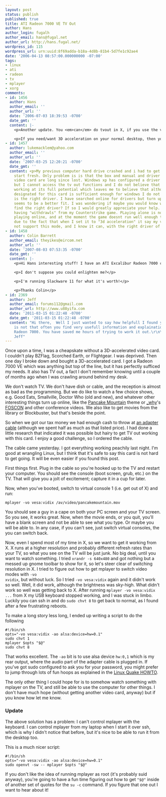 ```yaml
---
layout: post
status: publish
published: true
title: ATI Radeon 7000 VE TV Out
author: Hans
author_login: fugalh
author_email: hans@fugal.net
author_url: http://hans.fugal.net/
wordpress_id: 115
wordpress_url: urn:uuid:8f69adda-b18a-4d8b-81b4-5d7fe1c92ae4
date: '2006-04-13 08:57:00.000000000 -07:00'
tags:
- linux
- ati
- radeon
- tv
- mplayer
- xorg
comments:
- id: 1456
  author: Hans
  author_email: ''
  author_url: ''
  date: '2006-07-03 18:39:53 -0700'
  date_gmt: ''
  content: |-
    <p>Another update. You <em>can</em> do tvout in X, if you use the vesa driver. Choose a 4:3 video mode (800x600 works fine, so should larger resolutions) with the vesa driver and you'll see tvout. You can use whatever X11-based <code>-vo</code> option for mplayer you want, but I recommend xvidix. </p>

    <p>If you need/want 3D acceleration on your normal desktop, then you can set up another X session on VT 8, and while you're at it run freevo too. If you're really geeky, set up lirc to switch between 7 and 8 when you press the power button on your remote.</p>
- id: 1457
  author: lukemacklem@yahoo.com
  author_email: ''
  author_url: ''
  date: '2007-03-25 12:20:21 -0700'
  date_gmt: ''
  content: <p>My previous computer hard drive crashed and i had to get a new one and
    start fresh. Only problem is is that the box and manual and driver cd for the
    video card are long since lost. Windows xp has configured a driver for the card
    but I cannot access the tv out functions and I do not believe that the card is
    working at its full potential which leaves me to believe that although the driver
    designated for this card is sufficient enough for windows I do not believe it
    is the right driver. I have searched online for drivers but turn up nothing that
    seems to be a better fit. I was wondering if maybe you would know where I could
    find the right driver? If so I would greatly appreciate your help. I have been
    having "withdrawls" from my Counterstrike game. PLaying alone is nothing like
    playing online, and at the moment the game doesnt run well enough to play online
    due to the fact that when I set it to "3d acceleration" it say my video card does
    not support this mode, and I know it can, with the right driver of course.</p>
- id: 1458
  author: Colin Barrett
  author_email: theyikes@eircom.net
  author_url: ''
  date: '2007-08-03 07:53:35 -0700'
  date_gmt: ''
  content: |-
    <p>Hi Hans interesting stuff! I have an ATI Excalibur Radeon 7000 card and i don't know where to begin with getting t.v out up and running. </p>

    <p>I don't suppose you could enlighten me?</p>

    <p>I'm running Slackware 11 for what it's worth!</p>

    <p>Thanks Colin</p>
- id: 2369
  author: Jeff
  author_email: forums112@gmail.com
  author_url: http://www.u88yifa.com
  date: '2011-03-15 01:22:48 -0700'
  date_gmt: '2011-03-15 01:22:48 -0700'
  content: "Hi there,  Well I just wanted to say how helpfull I found your post. It
    is not that often you find very usefull information and explaination about the
    Radeon 7000. You have saved me hours of trying to work it out.\r\n\r\nThanks again
    Jeff"
---
```

<p>Once upon a time, I was a cheapskate without a 3D-accelerated video card. I
couldn't play BZFlag, Scorched Earth, or Flightgear. I was deprived. Then one
day I broke down and bought a 3D-accelerated card. I got a Radeon 7000 VE which
was anything but top of the line, but it has perfectly sufficed my needs. It
also has TV out, a fact I don't remember knowing until a couple of months ago
when I was crawling around behind my desk.</p>

<p>We don't watch TV. We don't have dish or cable, and the reception is almost as
bad as the programming. But we do like to watch a few choice shows, e.g. Good
Eats, Smallville, Doctor Who (old and new), and whatever other interesting
things turn up online, like the <a href="http://www.cablestogo.com/product.asp?cat%5Fid=2012&amp;sku=27993">Pancake
Mountain</a> theme
or <a href="http://whytheluckystiff.net/">_why</a>'s
<a href="http://whytheluckystiff.net/starry/">FOSCON</a> and other conference videos.
We also like to get movies from the library or Blockbuster, but that's beside
the point.</p>

<p>So when we got our tax money we had enough cash to throw at <a href="http://www.cablestogo.com/product.asp?cat%5Fid=2012&amp;sku=27993">an adapter
cable</a> (although
we spent half as much as that listed price). I had done a little research that
indicated it was possible but hairy to get TV out working with this card. I
enjoy a good challenge, so I ordered the cable.</p>

<p>The cable came yesterday. I got everything working peachily last night. I'm
good at wrangling Linux, but I think that it's safe to say this card is not
hard to get going. It will be even easier if you found this post.</p>

<p>First things first. Plug in the cable so you're hooked up to the TV and restart
your computer. You should see the console (boot screen, grub, etc.) on the TV.
That will give you a jolt of excitement; capture it in a cup for later.</p>

<p>Now, when you've booted, switch to virtual console 1 (i.e. get out of X) and run:</p>

<pre><code>mplayer -vo vesa:vidix /av/video/pancakemountain.mov
</code></pre>

<p>You should see a guy in a cape on both your PC screen and your TV screen. So
you see, it works great. Now, when the movie ends, or you quit, you'll have a
blank screen and not be able to see what you type. Or maybe you will be able
to. In any case, if you can't see, just switch virtual consoles, the you can
switch back.</p>

<p>Now, even I spend most of my time in X, so we want to get it working from X. X
runs at a higher resolution and probably different refresh rates than your TV,
so what you see on the TV will be just junk. No big deal, until you want to
watch something. I tried <code>xrandr -s 640x480</code> and got nothing but a messed up
gnome toolbar to show for it, so let's steer clear of switching resolution in
X. I tried to figure out how to get mplayer to switch video modes with <code>-vo
xvidix</code>, but without luck. So I tried <code>-vo vesa:vidix</code> again and it didn't work
so well. Well, it did work, although the brightness was sky-high. What didn't
work so well was getting back to X. After running <code>mplayer -vo vesa:vidix ...</code>
from X my USB keyboard stopped working, and I was stuck in limbo. Luckily you
can ssh in and do <code>sudo chvt 8</code> to get back to normal, as I found after a few
frustrating reboots.</p>

<p>To make a long story less long, I ended up writing a script to do the following</p>

<pre><code>#!/bin/sh
opts="-vo vesa:vidix -ao alsa:device=hw=0.1"
sudo chvt 1
mplayer $opts "$@"
sudo chvt 8
</code></pre>

<p>That works excellent. The <code>-ao</code> bit is to use alsa device <code>hw:0,1</code> which is my
rear output, where the audio part of the adapter cable is plugged in. If you've got sudo configured to ask you for your password, you might prefer to jump through lots of fun hoops as explained in the <a href="http://webpages.mr.net/bobz/howto/Quake-HOWTO-6.html#ss6.2">Linux Quake HOWTO</a>.</p>

<p>The only other thing I could hope for is to somehow watch something with
mplayer on the TV, and still be able to use the computer for other things. I
don't have much hope (without getting another video card, anyway) but if you
know how let me know.</p>

<h3>Update</h3>

<p>The above solution has a problem: I can't control mplayer with the keyboard. I can control mplayer from my laptop when I start it over ssh, which is why I didn't notice that before, but it's nice to be able to run it from the desktop too.</p>

<p>This is a much nicer script:</p>

<pre><code>#!/bin/sh
opts="-vo vesa:vidix -ao alsa:device=hw=0.1"
sudo openvt -sw -- mplayer $opts "$@"
</code></pre>

<p>If you don't like the idea of running mplayer as root (it's probably suid anyway), you're going to have a fun time figuring out how to get <code>"$@"</code> inside of another set of quotes for the <code>su -c</code> command. If you figure that one out I want to hear about it!</p>

